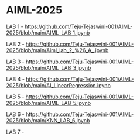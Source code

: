 # AIML-2025
LAB 1 - https://github.com/Teju-Tejaswini-001/AIML-2025/blob/main/AIML_LAB_1.ipynb


LAB 2 - https://github.com/Teju-Tejaswini-001/AIML-2025/blob/main/Aiml_lab_2_%26_A_.ipynb


LAB 3 - https://github.com/Teju-Tejaswini-001/AIML-2025/blob/main/AIML_LAB_3.ipynb

LAB 4 - https://github.com/Teju-Tejaswini-001/AIML-2025/blob/main/AI_LinearRegression.ipynb

LAB 5 - https://github.com/Teju-Tejaswini-001/AIML-2025/blob/main/AIML_LAB_5.ipynb

LAB 6 - https://github.com/Teju-Tejaswini-001/AIML-2025/blob/main/KNN_LAB_6.ipynb

LAB 7 - 
